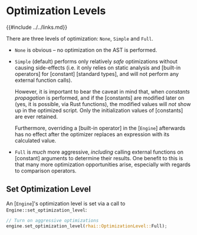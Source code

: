 Optimization Levels
==================

{{#include ../../links.md}}

There are three levels of optimization: `None`, `Simple` and `Full`.

* `None` is obvious &ndash; no optimization on the AST is performed.

* `Simple` (default) performs only relatively _safe_ optimizations without causing side-effects
  (i.e. it only relies on static analysis and [built-in operators] for [constant] [standard types],
  and will not perform any external function calls).

  However, it is important to bear the caveat in mind that, when _constants propagation_ is
  performed, and if the [constants] are modified later on (yes, it is possible, via Rust functions),
  the modified values will _not_ show up in the optimized script.  Only the initialization values
  of [constants] are ever retained.

  Furthermore, overriding a [built-in operator] in the [`Engine`] afterwards has no effect after the
  optimizer replaces an expression with its calculated value.

* `Full` is _much_ more aggressive, _including_ calling external functions on [constant] arguments
  to determine their results. One benefit to this is that many more optimization opportunities
  arise, especially with regards to comparison operators.


Set Optimization Level
---------------------

An [`Engine`]'s optimization level is set via a call to `Engine::set_optimization_level`:

```rust no_run
// Turn on aggressive optimizations
engine.set_optimization_level(rhai::OptimizationLevel::Full);
```
